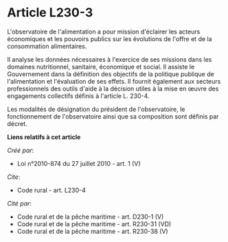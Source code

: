 # Article L230-3

L'observatoire de l'alimentation a pour mission d'éclairer les acteurs économiques et les pouvoirs publics sur les évolutions
de l'offre et de la consommation alimentaires. 

Il analyse les données nécessaires à l'exercice de ses missions dans les domaines nutritionnel, sanitaire, économique et
social. Il assiste le Gouvernement dans la définition des objectifs de la politique publique de l'alimentation et
l'évaluation de ses effets. Il fournit également aux secteurs professionnels des outils d'aide à la décision utiles à la mise
en œuvre des engagements collectifs définis à l'article L. 230-4. 

Les modalités de désignation du président de l'observatoire, le fonctionnement de l'observatoire ainsi que sa composition
sont définis par décret.

**Liens relatifs à cet article**

_Créé par_:

  - Loi n°2010-874 du 27 juillet 2010 - art. 1 (V)

_Cite_:

  - Code rural - art. L230-4

_Cité par_:

  - Code rural et de la pêche maritime - art. D230-1 (V)
  - Code rural et de la pêche maritime - art. R230-31 (VD)
  - Code rural et de la pêche maritime - art. R230-38 (V)
